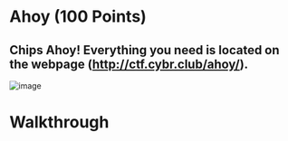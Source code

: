 # Ahoy (100 Points)
## Chips Ahoy! Everything you need is located on the webpage (http://ctf.cybr.club/ahoy/).

![image](https://user-images.githubusercontent.com/99063625/158117541-99c531c7-88a9-445a-a13f-cb531de7728f.png)

# Walkthrough

